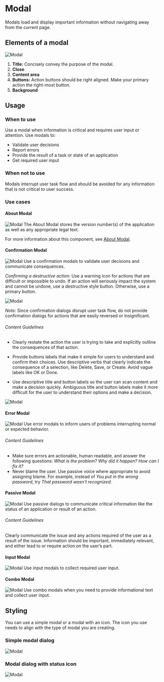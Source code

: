 # Modal
Modals load and display important information without navigating away from the current page.

## Elements of a modal
![Modal](img/modal.png)
1. **Title:** Concisely convey the purpose of the modal.
2. **Close**
3. **Content area**
4. **Buttons:** Action buttons should be right aligned. Make your primary action the right-most button.
5. **Background**

## Usage
### When to use
Use a modal when information is critical and requires user input or attention.
Use modals to:
* Validate user decisions
* Report errors
* Provide the result of a task or state of an application
* Get required user input

### When not to use
Modals interrupt user task flow and should be avoided for any information that is not critical to user success.

### Use cases
#### About Modal
![Modal](img/about-modal.png)
The About Modal stores the version number(s) of the application as well as any appropriate legal text.

For more information about this component, see [About Modal](../about-modal).

#### Confirmation Modal
![Modal](img/modal.png)
Use a confirmation modals to validate user decisions and communicate consequences.

_Confirming a destructive action:_ Use a warning icon for actions that are difficult or impossible to undo. If an action will seriously impact the system and cannot be undone, use a destructive style button. Otherwise, use a primary button.

![Modal](img/msg-dialog-confirmation2.png)

_Note:_ Since confirmation dialogs disrupt user task flow, do not provide confirmation dialogs for actions that are easily reversed or insignificant.

###### Content Guidelines
* Clearly restate the action the user is trying to take and explicitly outline the consequences of that action.

* Provide buttons labels that make it simple for users to understand and confirm their choices. Use descriptive verbs that clearly indicate the consequence of a selection, like Delete, Save, or Create. Avoid vague labels like OK or Done.

* Use descriptive title and button labels so the user can scan  content and make a decision quickly. Ambiguous title and button labels make it more difficult for the user to understand their options and make a decision.

![Modal](img/msg-dialog-confirmation@2x.png)

#### Error Modal
![Modal](img/msg-dialog-error1.png)
Use error modals to inform users of problems interrupting normal or expected behavior.

###### Content Guidelines
* Make sure errors are actionable, human readable, and answer the following questions: _What is the problem? Why did it happen? How can I fix it?_
*  Never blame the user. Use passive voice where appropriate to avoid assigning blame. For example, instead of _You put in the wrong password_, try _That password wasn't recognized._

#### Passive Modal
![Modal](img/msg-dialog-passive.png)
Use passive dialogs to communicate critical information like the status of an application or result of an action.

###### Content Guidelines
Clearly communicate the issue and any actions required of the user as a result of the issue. Information should be important, immediately relevant, and either lead to or require action on the user’s part.

#### Input Modal
![Modal](img/input-modal.png)
Use input modals to collect required user input.

#### Combo Modal
![Modal](img/combo-modal.png)
Use combo modals when you need to provide informational text and collect user input.

## Styling
You can use a simple modal or a modal with an icon. The icon you use needs to align with the type of modal you are creating.

### Simple modal dialog
![Modal](img/msg-dialog-withouticon.png)

### Modal dialog with status icon
![Modal](img/msg-dialog-withicon.png)
